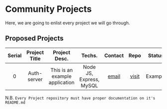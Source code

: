# Community Projects

Here, we are going to enlist every project we will go through.

## Proposed Projects
| Serial | Project Title | Project Desc. | Techs. | Contact | Repo | Status |
|:------:|:-------------:|:-------------:|:------:|:-------:|:----:|:------:|
|    0   |  Auth-server  |  This is an example application | Node JS, Express, MySQL  | [email](mailto:samiur.prapon@gmail.com) | [visit](https://github.com/samiurprapon/Auth-server)  | Example |



<!-- Write your idea according to bellow comment and do not remove any comment -->
<!-- |  no  |    title   |   discription |  framework   | [email](mailto:yourmail@mail.com)  |  [visit](your-github-project)    |   NULL    | -->


N.B. `Every Project repository must have proper documentation on it's README.md`
